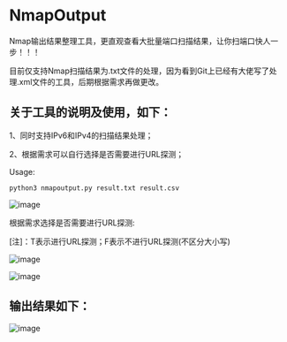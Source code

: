 # NmapOutput
Nmap输出结果整理工具，更直观查看大批量端口扫描结果，让你扫端口快人一步！！！

目前仅支持Nmap扫描结果为.txt文件的处理，因为看到Git上已经有大佬写了处理.xml文件的工具，后期根据需求再做更改。

## 关于工具的说明及使用，如下：

1、同时支持IPv6和IPv4的扫描结果处理；

2、根据需求可以自行选择是否需要进行URL探测；

Usage:

`python3 nmapoutput.py result.txt result.csv`

![image](https://user-images.githubusercontent.com/46238787/229304066-63822933-fa5c-4a3e-8b7f-656ea1ef468d.png)

根据需求选择是否需要进行URL探测:

[注]：T表示进行URL探测；F表示不进行URL探测(不区分大小写)

![image](https://user-images.githubusercontent.com/46238787/229304100-3450b2f6-bd12-4ec8-a9bf-61c58c40daba.png)

![image](https://user-images.githubusercontent.com/46238787/229304428-eaf412b8-a6c4-4e7e-b7c0-519b6e97572e.png)

## 输出结果如下：

![image](https://user-images.githubusercontent.com/46238787/229304556-9fe674a4-42e6-4b22-af5f-6e6802659fee.png)
